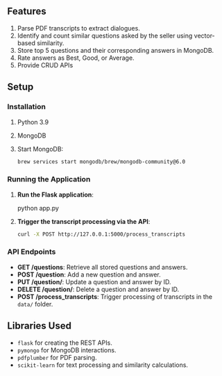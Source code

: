 ## Features

1. Parse PDF transcripts to extract dialogues.
2. Identify and count similar questions asked by the seller using vector-based similarity.
3. Store top 5 questions and their corresponding answers in MongoDB.
4. Rate answers as Best, Good, or Average.
5. Provide CRUD APIs 

## Setup

### Installation
1. Python 3.9
2. MongoDB
3. Start MongoDB:

    ```bash
    brew services start mongodb/brew/mongodb-community@6.0
    ```

### Running the Application

1. **Run the Flask application**:

   
    python app.py

2. **Trigger the transcript processing via the API**:

    ```bash
    curl -X POST http://127.0.0.1:5000/process_transcripts
    ```

### API Endpoints

- **GET /questions**: Retrieve all stored questions and answers.
- **POST /question**: Add a new question and answer.
- **PUT /question/<id>**: Update a question and answer by ID.
- **DELETE /question/<id>**: Delete a question and answer by ID.
- **POST /process_transcripts**: Trigger processing of transcripts in the `data/` folder.

## Libraries Used

- `flask` for creating the REST APIs.
- `pymongo` for MongoDB interactions.
- `pdfplumber` for PDF parsing.
- `scikit-learn` for text processing and similarity calculations.

